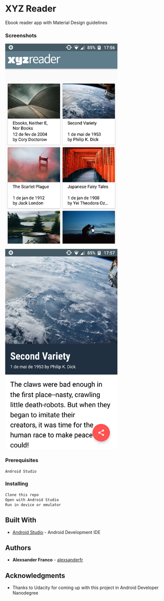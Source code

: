 # XYZ Reader

Ebook reader app with Material Design guidelines

### Screenshots

![](https://raw.githubusercontent.com/alexsanderfr/xyz-reader/master/images/1.png)

![](https://raw.githubusercontent.com/alexsanderfr/xyz-reader/master/images/2.png)

### Prerequisites

```
Android Studio
```

### Installing

```
Clone this repo
Open with Android Studio
Run in device or emulator
```

## Built With

* [Android Studio](https://developer.android.com/studio/index.html) - Android Development IDE

## Authors

* **Alexsander Franco** -  [alexsanderfr](https://github.com/alexsanderfr)

## Acknowledgments

* Thanks to Udacity for coming up with this project in Android Developer Nanodegree
